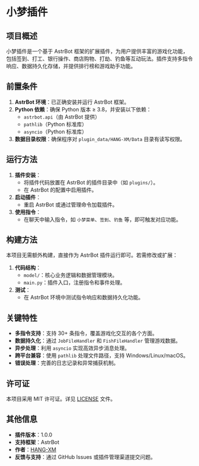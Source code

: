 # 小梦插件

## 项目概述
小梦插件是一个基于 AstrBot 框架的扩展插件，为用户提供丰富的游戏化功能，包括签到、打工、银行操作、商店购物、打劫、钓鱼等互动玩法。插件支持多指令响应、数据持久化存储，并提供排行榜和游戏助手功能。

## 前置条件
1. **AstrBot 环境**：已正确安装并运行 AstrBot 框架。
2. **Python 依赖**：确保 Python 版本 ≥ 3.8，并安装以下依赖：
   - `astrbot.api`（由 AstrBot 提供）
   - `pathlib`（Python 标准库）
   - `asyncio`（Python 标准库）
3. **数据目录权限**：确保程序对 `plugin_data/HANG-XM/Data` 目录有读写权限。

## 运行方法
1. **插件安装**：
   - 将插件代码放置在 AstrBot 的插件目录中（如 `plugins/`）。
   - 在 AstrBot 的配置中启用插件。
2. **启动插件**：
   - 重启 AstrBot 或通过管理命令加载插件。
3. **使用指令**：
   - 在聊天中输入指令，如 `小梦菜单`、`签到`、`钓鱼` 等，即可触发对应功能。

## 构建方法
本项目无需额外构建，直接作为 AstrBot 插件运行即可。若需修改或扩展：
1. **代码结构**：
   - `model/`：核心业务逻辑和数据管理模块。
   - `main.py`：插件入口，注册指令和事件处理。
2. **测试**：
   - 在 AstrBot 环境中测试指令响应和数据持久化功能。

## 关键特性
- **多指令支持**：支持 30+ 条指令，覆盖游戏化交互的各个方面。
- **数据持久化**：通过 `JobFileHandler` 和 `FishFileHandler` 管理游戏数据。
- **异步处理**：利用 `asyncio` 实现高效异步消息处理。
- **跨平台兼容**：使用 `pathlib` 处理文件路径，支持 Windows/Linux/macOS。
- **错误处理**：完善的日志记录和异常捕获机制。

## 许可证
本项目采用 MIT 许可证。详见 [LICENSE](LICENSE) 文件。

## 其他信息
- **插件版本**：1.0.0
- **支持框架**：AstrBot
- **作者**：[HANG-XM](https://github.com/HANG-XM)
- **反馈与支持**：通过 GitHub Issues 或插件管理渠道提交问题。
